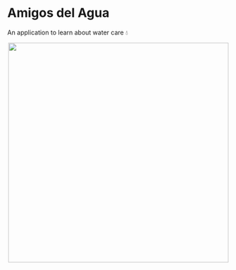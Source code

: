 # Amigos del Agua
An application to learn about water care 💧
<p align="center">
<img width="500px" height="auto" src="https://github.com/juanfrajberg/AmigosDelAgua/assets/76226647/b4d9623e-f79b-4bf0-bc0c-e7409ad652a8">
</p>
